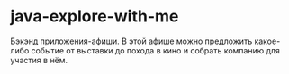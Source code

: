 # java-explore-with-me
Бэкэнд приложения-афиши. В этой афише можно предложить какое-либо событие от выставки до похода в кино и собрать компанию для участия в нём.
